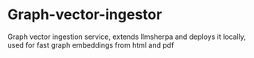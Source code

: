 # Graph-vector-ingestor
Graph vector ingestion service, extends llmsherpa and deploys it locally, used for fast graph embeddings from html and pdf
